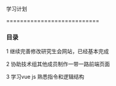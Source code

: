 
  

学习计划

===========================

### 目录

1 继续完善修改研究生会网站，已经基本完成

2 协助技术组其他成员制作一带一路前端页面

3 学习vue js 熟悉指令和逻辑结构
